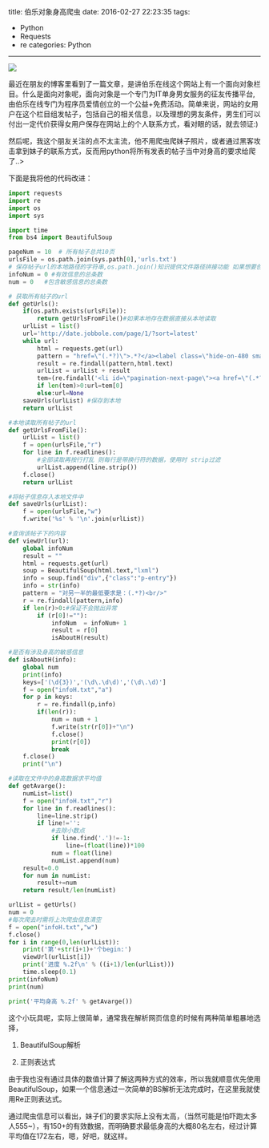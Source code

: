 title: 伯乐对象身高爬虫
date: 2016-02-27 22:23:35
tags: 
- Python
- Requests
- re
categories: Python
---

![](http://cms.csdnimg.cn/article/201407/14/53c33be0f0546.jpg)

最近在朋友的博客里看到了一篇文章，是讲伯乐在线这个网站上有一个面向对象栏目。什么是面向对象呢，面向对象是一个专门为IT单身男女服务的征友传播平台,由伯乐在线专门为程序员爱情创立的一个公益+免费活动。简单来说，网站的女用户在这个栏目组发帖子，包括自己的相关信息，以及理想的男友条件，男生们可以付出一定代价获得女用户保存在网站上的个人联系方式，看对眼的话，就去领证:) 

<!--more-->   

然后呢，我这个朋友关注的点不太主流，他不用爬虫爬妹子照片，或者通过黑客攻击拿到妹子的联系方式，反而用python将所有发表的帖子当中对身高的要求给爬了..>


下面是我将他的代码改进：  

```python
import requests
import re
import os
import sys

import time
from bs4 import BeautifulSoup

pageNum = 10  # 所有帖子总共10页
urlsFile = os.path.join(sys.path[0],'urls.txt')
# 保存帖子url的本地路径的字符串,os.path.join()知识提供文件路径拼接功能 如果想要创建文件夹 则使用os.mkdir(path)
infoNum = 0 #有效信息的总条数
num = 0   #包含敏感信息的总条数

# 获取所有帖子的url
def getUrls():
    if(os.path.exists(urlsFile)):
        return getUrlsFromFile()#如果本地存在数据直接从本地读取
    urlList = list()
    url='http://date.jobbole.com/page/1/?sort=latest'
    while url:
        html = requests.get(url)
        pattern = "href=\"(.*?)\">.*?</a><label class=\"hide-on-480 small-domain-url\"></label>"
        result = re.findall(pattern,html.text)
        urlList = urlList + result
        tem=(re.findall('<li id=\"pagination-next-page\"><a href=\"(.*?)\"',html.text))
        if len(tem)>0:url=tem[0]
        else:url=None
    saveUrls(urlList) #保存到本地
    return urlList

#本地读取所有帖子的url
def getUrlsFromFile():
    urlList = list()
    f = open(urlsFile,"r")
    for line in f.readlines():
        #全部读取再按行打乱 则每行是带换行符的数据，使用时 strip过滤
        urlList.append(line.strip())
    f.close()
    return urlList

#将帖子信息存入本地文件中
def saveUrls(urlList):
    f = open(urlsFile,"w")
    f.write('%s' % '\n'.join(urlList))

#查询该帖子下的内容
def viewUrl(url):
    global infoNum
    result = ""
    html = requests.get(url)
    soup = BeautifulSoup(html.text,"lxml")
    info = soup.find("div",{"class":"p-entry"})
    info = str(info)
    pattern = "对另一半的最低要求是：(.*?)<br/>"
    r = re.findall(pattern,info)
    if len(r)>0:#保证不会抛出异常
        if (r[0]!=""):
            infoNum  = infoNum+ 1
            result = r[0]
            isAboutH(result)

#是否有涉及身高的敏感信息
def isAboutH(info):
    global num
    print(info)
    keys=['(\d{3})','(\d\.\d\d)','(\d\.\d)']
    f = open("infoH.txt","a")
    for p in keys:
        r = re.findall(p,info)
        if(len(r)):
            num = num + 1
            f.write(str(r[0])+"\n")
            f.close()
            print(r[0])
            break
    f.close()
    print("\n")

#读取在文件中的身高数据求平均值
def getAvarge():
    numList=list()
    f = open("infoH.txt","r")
    for line in f.readlines():
        line=line.strip()
        if line!='':
            #去除小数点
            if line.find('.')!=-1:
                line=(float(line))*100
            num = float(line)
            numList.append(num)
    result=0.0
    for num in numList:
        result+=num
    return result/len(numList)

urlList = getUrls()
num = 0
#每次爬去时需将上次爬虫信息清空
f = open("infoH.txt","w")
f.close()
for i in range(0,len(urlList)):
    print('第'+str(i+1)+'个begin:')
    viewUrl(urlList[i])
    print('进度 %.2f\n' % ((i+1)/len(urlList)))
    time.sleep(0.1)
print(infoNum)
print(num)

print('平均身高 %.2f' % getAvarge())
```

这个小玩具呢，实际上很简单，通常我在解析网页信息的时候有两种简单粗暴地选择，

1. BeautifulSoup解析

2. 正则表达式

由于我也没有通过具体的数值计算了解这两种方式的效率，所以我就顺意优先使用BeautifulSoup，如果一个信息通过一次简单的BS解析无法完成时，在这里我就使用Re正则表达式。 


通过爬虫信息可以看出，妹子们的要求实际上没有太高，（当然可能是怕吓跑太多人555~），有150+的有效数据，而明确要求最低身高的大概80名左右，经过计算平均值在172左右，嗯，好吧，就这样。